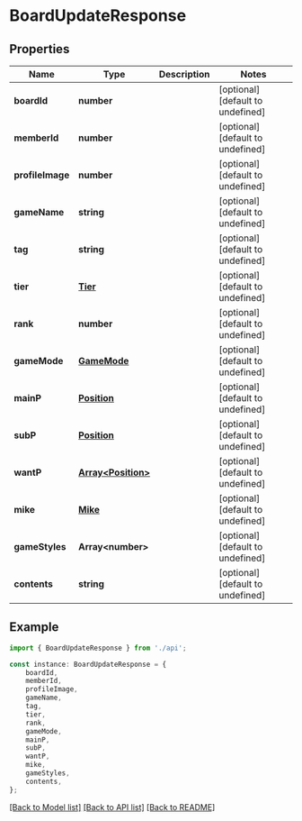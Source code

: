 # BoardUpdateResponse


## Properties

Name | Type | Description | Notes
------------ | ------------- | ------------- | -------------
**boardId** | **number** |  | [optional] [default to undefined]
**memberId** | **number** |  | [optional] [default to undefined]
**profileImage** | **number** |  | [optional] [default to undefined]
**gameName** | **string** |  | [optional] [default to undefined]
**tag** | **string** |  | [optional] [default to undefined]
**tier** | [**Tier**](Tier.md) |  | [optional] [default to undefined]
**rank** | **number** |  | [optional] [default to undefined]
**gameMode** | [**GameMode**](GameMode.md) |  | [optional] [default to undefined]
**mainP** | [**Position**](Position.md) |  | [optional] [default to undefined]
**subP** | [**Position**](Position.md) |  | [optional] [default to undefined]
**wantP** | [**Array&lt;Position&gt;**](Position.md) |  | [optional] [default to undefined]
**mike** | [**Mike**](Mike.md) |  | [optional] [default to undefined]
**gameStyles** | **Array&lt;number&gt;** |  | [optional] [default to undefined]
**contents** | **string** |  | [optional] [default to undefined]

## Example

```typescript
import { BoardUpdateResponse } from './api';

const instance: BoardUpdateResponse = {
    boardId,
    memberId,
    profileImage,
    gameName,
    tag,
    tier,
    rank,
    gameMode,
    mainP,
    subP,
    wantP,
    mike,
    gameStyles,
    contents,
};
```

[[Back to Model list]](../README.md#documentation-for-models) [[Back to API list]](../README.md#documentation-for-api-endpoints) [[Back to README]](../README.md)
